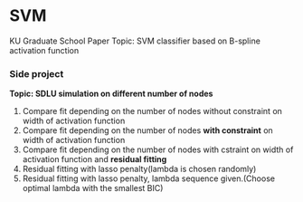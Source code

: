 # SVM
KU Graduate School Paper Topic: SVM classifier based on B-spline activation function



### Side project
**Topic: SDLU simulation on different number of nodes**
 1. Compare fit depending on the number of nodes without constraint on width of activation function
 2. Compare fit depending on the number of nodes **with constraint** on width of activation function
 3. Compare fit depending on the number of nodes with cstraint on width of activation function and **residual fitting**
 4. Residual fitting with lasso penalty(lambda is chosen randomly)
 5. Residual fitting with lasso penalty, lambda sequence given.(Choose optimal lambda with the smallest BIC)
